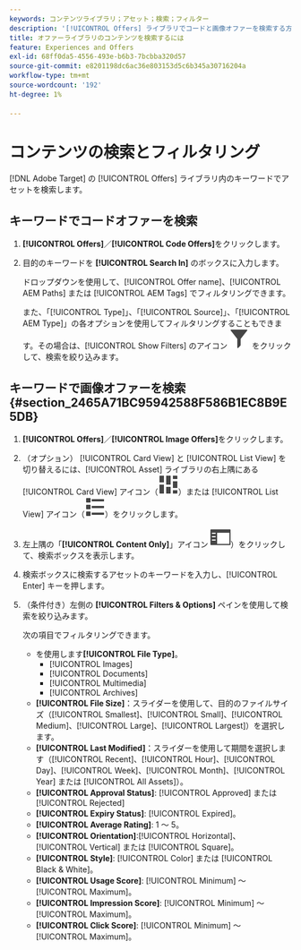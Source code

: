 ```yaml
---
keywords: コンテンツライブラリ；アセット；検索；フィルター
description: '[!UICONTROL Offers] ライブラリでコードと画像オファーを検索する方法について説明します。'
title: オファーライブラリのコンテンツを検索するには
feature: Experiences and Offers
exl-id: 68ff0da5-4556-493e-b6b3-7bcbba320d57
source-git-commit: e8201198dc6ac36e803153d5c6b345a30716204a
workflow-type: tm+mt
source-wordcount: '192'
ht-degree: 1%

---
```


# コンテンツの検索とフィルタリング

[!DNL Adobe Target] の [!UICONTROL Offers] ライブラリ内のキーワードでアセットを検索します。

## キーワードでコードオファーを検索

1. **[!UICONTROL Offers]**／**[!UICONTROL Code Offers]**&#x200B;をクリックします。
1. 目的のキーワードを **[!UICONTROL Search In]** のボックスに入力します。

   ドロップダウンを使用して、[!UICONTROL Offer name]、[!UICONTROL AEM Paths] または [!UICONTROL AEM Tags] でフィルタリングできます。

   また、「[!UICONTROL Type]」、「[!UICONTROL Source]」、「[!UICONTROL AEM Type]」の各オプションを使用してフィルタリングすることもできます。その場合は、[!UICONTROL Show Filters] のアイコン ![ フィルターアイコンを表示 ](/help/main/assets/icons/Filter.svg) をクリックして、検索を絞り込みます。

## キーワードで画像オファーを検索 {#section_2465A71BC95942588F586B1EC8B9E5DB}

1. **[!UICONTROL Offers]**／**[!UICONTROL Image Offers]**&#x200B;をクリックします。

1. （オプション） [!UICONTROL Card View] と [!UICONTROL List View] を切り替えるには、[!UICONTROL Asset] ライブラリの右上隅にある [!UICONTROL Card View] アイコン（![ カード表示アイコン ](/help/main/assets/icons/ViewCard.svg)）または [!UICONTROL List View] アイコン（![ リスト表示アイコン ](/help/main/assets/icons/ViewList.svg)）をクリックします。
1. 左上隅の「**[!UICONTROL Content Only]**」アイコン ![ コンテンツのみアイコン ](/help/main/assets/icons/RailLeft.svg)）をクリックして、検索ボックスを表示します。
1. 検索ボックスに検索するアセットのキーワードを入力し、[!UICONTROL Enter] キーを押します。
1. （条件付き）左側の **[!UICONTROL Filters & Options]** ペインを使用して検索を絞り込みます。

   次の項目でフィルタリングできます。

   * を使用します&#x200B;**[!UICONTROL File Type]**。
      * [!UICONTROL Images]
      * [!UICONTROL Documents]
      * [!UICONTROL Multimedia]
      * [!UICONTROL Archives]
   * **[!UICONTROL File Size]**：スライダーを使用して、目的のファイルサイズ（[!UICONTROL Smallest]、[!UICONTROL Small]、[!UICONTROL Medium]、[!UICONTROL Large]、[!UICONTROL Largest]）を選択します。
   * **[!UICONTROL Last Modified]**：スライダーを使用して期間を選択します（[!UICONTROL Recent]、[!UICONTROL Hour]、[!UICONTROL Day]、[!UICONTROL Week]、[!UICONTROL Month]、[!UICONTROL Year] または [!UICONTROL All Assets]）。
   * **[!UICONTROL Approval Status]**: [!UICONTROL Approved] または [!UICONTROL Rejected]
   * **[!UICONTROL Expiry Status]**: [!UICONTROL Expired]。
   * **[!UICONTROL Average Rating]**: 1 ～ 5。
   * **[!UICONTROL Orientation]**:[!UICONTROL Horizontal]、[!UICONTROL Vertical] または [!UICONTROL Square]。
   * **[!UICONTROL Style]**: [!UICONTROL Color] または [!UICONTROL Black & White]。
   * **[!UICONTROL Usage Score]**: [!UICONTROL Minimum] ～ [!UICONTROL Maximum]。
   * **[!UICONTROL Impression Score]**: [!UICONTROL Minimum] ～ [!UICONTROL Maximum]。
   * **[!UICONTROL Click Score]**: [!UICONTROL Minimum] ～ [!UICONTROL Maximum]。
